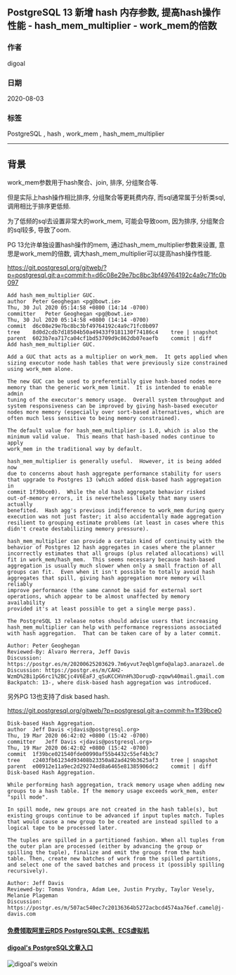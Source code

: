 ## PostgreSQL 13 新增 hash 内存参数, 提高hash操作性能 - hash_mem_multiplier - work_mem的倍数            
                          
### 作者                          
digoal                          
                          
### 日期                          
2020-08-03                          
                          
### 标签                          
PostgreSQL , hash , work_mem , hash_mem_multiplier                     
                          
----                          
                          
## 背景       
work_mem参数用于hash聚合、join, 排序, 分组聚合等.     
    
但是实际上hash操作相比排序, 分组聚合等更耗费内存, 而sql通常属于分析类sql, 调用相比于排序更低频.    
    
为了低频的sql去设置非常大的work_mem, 可能会导致oom, 因为排序, 分组聚合的sql较多, 导致了oom.    
    
PG 13允许单独设置hash操作的mem, 通过hash_mem_multiplier参数来设置, 意思是work_mem的倍数, 调大hash_mem_multiplier可以提高hash操作性能.     
    
https://git.postgresql.org/gitweb/?p=postgresql.git;a=commit;h=d6c08e29e7bc8bc3bf49764192c4a9c71fc0b097    
    
```    
Add hash_mem_multiplier GUC.    
author	Peter Geoghegan <pg@bowt.ie>	    
Thu, 30 Jul 2020 05:14:58 +0800 (14:14 -0700)    
committer	Peter Geoghegan <pg@bowt.ie>	    
Thu, 30 Jul 2020 05:14:58 +0800 (14:14 -0700)    
commit	d6c08e29e7bc8bc3bf49764192c4a9c71fc0b097    
tree	8d0d2cdb7d18504b50a49433f9181130f74186c4	tree | snapshot    
parent	6023b7ea717ca04cf1bd53709d9c862db07eaefb	commit | diff    
Add hash_mem_multiplier GUC.    
    
Add a GUC that acts as a multiplier on work_mem.  It gets applied when    
sizing executor node hash tables that were previously size constrained    
using work_mem alone.    
    
The new GUC can be used to preferentially give hash-based nodes more    
memory than the generic work_mem limit.  It is intended to enable admin    
tuning of the executor's memory usage.  Overall system throughput and    
system responsiveness can be improved by giving hash-based executor    
nodes more memory (especially over sort-based alternatives, which are    
often much less sensitive to being memory constrained).    
    
The default value for hash_mem_multiplier is 1.0, which is also the    
minimum valid value.  This means that hash-based nodes continue to apply    
work_mem in the traditional way by default.    
    
hash_mem_multiplier is generally useful.  However, it is being added now    
due to concerns about hash aggregate performance stability for users    
that upgrade to Postgres 13 (which added disk-based hash aggregation in    
commit 1f39bce0).  While the old hash aggregate behavior risked    
out-of-memory errors, it is nevertheless likely that many users actually    
benefited.  Hash agg's previous indifference to work_mem during query    
execution was not just faster; it also accidentally made aggregation    
resilient to grouping estimate problems (at least in cases where this    
didn't create destabilizing memory pressure).    
    
hash_mem_multiplier can provide a certain kind of continuity with the    
behavior of Postgres 12 hash aggregates in cases where the planner    
incorrectly estimates that all groups (plus related allocations) will    
fit in work_mem/hash_mem.  This seems necessary because hash-based    
aggregation is usually much slower when only a small fraction of all    
groups can fit.  Even when it isn't possible to totally avoid hash    
aggregates that spill, giving hash aggregation more memory will reliably    
improve performance (the same cannot be said for external sort    
operations, which appear to be almost unaffected by memory availability    
provided it's at least possible to get a single merge pass).    
    
The PostgreSQL 13 release notes should advise users that increasing    
hash_mem_multiplier can help with performance regressions associated    
with hash aggregation.  That can be taken care of by a later commit.    
    
Author: Peter Geoghegan    
Reviewed-By: Álvaro Herrera, Jeff Davis    
Discussion: https://postgr.es/m/20200625203629.7m6yvut7eqblgmfo@alap3.anarazel.de    
Discussion: https://postgr.es/m/CAH2-WzmD%2Bi1pG6rc1%2BCjc4V6EaFJ_qSuKCCHVnH%3DoruqD-zqow%40mail.gmail.com    
Backpatch: 13-, where disk-based hash aggregation was introduced.    
```    
    
另外PG 13也支持了disk based hash.    
    
https://git.postgresql.org/gitweb/?p=postgresql.git;a=commit;h=1f39bce0    
    
```    
Disk-based Hash Aggregation.    
author	Jeff Davis <jdavis@postgresql.org>	    
Thu, 19 Mar 2020 06:42:02 +0800 (15:42 -0700)    
committer	Jeff Davis <jdavis@postgresql.org>	    
Thu, 19 Mar 2020 06:42:02 +0800 (15:42 -0700)    
commit	1f39bce021540fde00990af55b4432c55ef4b3c7    
tree	c2403fb61234d93408b23350a82ad429b3625af3	tree | snapshot    
parent	e00912e11a9ec2d29274ed8a6465e81385906dc2	commit | diff    
Disk-based Hash Aggregation.    
    
While performing hash aggregation, track memory usage when adding new    
groups to a hash table. If the memory usage exceeds work_mem, enter    
"spill mode".    
    
In spill mode, new groups are not created in the hash table(s), but    
existing groups continue to be advanced if input tuples match. Tuples    
that would cause a new group to be created are instead spilled to a    
logical tape to be processed later.    
    
The tuples are spilled in a partitioned fashion. When all tuples from    
the outer plan are processed (either by advancing the group or    
spilling the tuple), finalize and emit the groups from the hash    
table. Then, create new batches of work from the spilled partitions,    
and select one of the saved batches and process it (possibly spilling    
recursively).    
    
Author: Jeff Davis    
Reviewed-by: Tomas Vondra, Adam Lee, Justin Pryzby, Taylor Vesely, Melanie Plageman    
Discussion: https://postgr.es/m/507ac540ec7c20136364b5272acbcd4574aa76ef.camel@j-davis.com    
```    
    
  
#### [免费领取阿里云RDS PostgreSQL实例、ECS虚拟机](https://www.aliyun.com/database/postgresqlactivity "57258f76c37864c6e6d23383d05714ea")
  
  
#### [digoal's PostgreSQL文章入口](https://github.com/digoal/blog/blob/master/README.md "22709685feb7cab07d30f30387f0a9ae")
  
  
![digoal's weixin](../pic/digoal_weixin.jpg "f7ad92eeba24523fd47a6e1a0e691b59")
  
